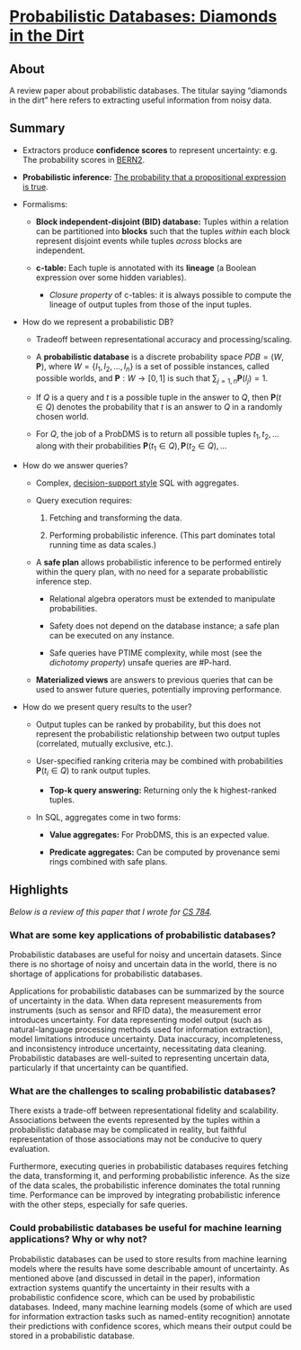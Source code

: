 # [Probabilistic Databases: Diamonds in the Dirt](https://cs.stanford.edu/people/chrismre/papers/cacm-paper-full.pdf)

## About

A review paper about probabilistic databases.
The titular saying “diamonds in the dirt” here refers to extracting useful information from noisy data.

## Summary

- Extractors produce **confidence scores** to represent uncertainty: e.g. The probability scores in [BERN2](http://bern2.korea.ac.kr/).

- **Probabilistic inference:** [The probability that a propositional expression is true](https://core.ac.uk/download/pdf/82296807.pdf).

- Formalisms:

    - **Block independent-disjoint (BID) database:** Tuples within a relation can be partitioned into **blocks** such that the tuples *within* each block represent disjoint events while tuples *across* blocks are independent.

    - **c-table:** Each tuple is annotated with its **lineage** (a Boolean expression over some hidden variables).

        - *Closure property* of c-tables: it is always possible to compute the lineage of output tuples from those of the input tuples.

- How do we represent a probabilistic DB?

    - Tradeoff between representational accuracy and processing/scaling.

    - A **probabilistic database** is a discrete probability space $PDB=(W,\mathbf{P})$, where $W=\{I_1,I_2,\dots,I_n\}$ is a set of possible instances, called possible worlds, and $\mathbf{P}:W\to[0,1]$ is such that $\sum_{j=1,n}\mathbf{P}(I_j)=1$.

    - If $Q$ is a query and $t$ is a possible tuple in the answer to $Q$, then $\mathbf{P}(t\in Q)$ denotes the probability that $t$ is an answer to $Q$ in a randomly chosen world.

    - For $Q$, the job of a ProbDMS is to return all possible tuples $t_1,t_2,\dots$ along with their probabilities $\mathbf{P}(t_1\in Q),\mathbf{P}(t_2\in Q),\dots$

- How do we answer queries?

    - Complex, [decision-support style](https://en.wikipedia.org/wiki/Decision_support_system) SQL with aggregates.

    - Query execution requires:

        1. Fetching and transforming the data.

        2. Performing probabilistic inference. (This part dominates total running time as data scales.)

    - A **safe plan** allows probabilistic inference to be performed entirely within the query plan, with no need for a separate probabilistic inference step.

        - Relational algebra operators must be extended to manipulate probabilities.

        - Safety does not depend on the database instance; a safe plan can be executed on any instance.

        - Safe queries have PTIME complexity, while most (see the *dichotomy property*) unsafe queries are #P-hard.

    - **Materialized views** are answers to previous queries that can be used to answer future queries, potentially improving performance.

- How do we present query results to the user?

    - Output tuples can be ranked by probability, but this does not represent the probabilistic relationship between two output tuples (correlated, mutually exclusive, etc.).

    - User-specified ranking criteria may be combined with probabilities $\mathbf{P}(t_i\in Q)$ to rank output tuples.

        - **Top-k query answering:** Returning only the k highest-ranked tuples.

    - In SQL, aggregates come in two forms:

        - **Value aggregates:** For ProbDMS, this is an expected value.

        - **Predicate aggregates:** Can be computed by provenance semi rings combined with safe plans.


## Highlights

_Below is a review of this paper that I wrote for [CS 784](https://pages.cs.wisc.edu/~paris/cs784-s22/)._

### What are some key applications of probabilistic databases?

Probabilistic databases are useful for noisy and uncertain datasets.
Since there is no shortage of noisy and uncertain data in the world, there is no shortage of applications for probabilistic databases.

Applications for probabilistic databases can be summarized by the source of uncertainty in the data.
When data represent measurements from instruments (such as sensor and RFID data), the measurement error introduces uncertainty.
For data representing model output (such as natural-language processing methods used for information extraction), model limitations introduce uncertainty.
Data inaccuracy, incompleteness, and inconsistency introduce uncertainty, necessitating data cleaning.
Probabilistic databases are well-suited to representing uncertain data, particularly if that uncertainty can be quantified.

### What are the challenges to scaling probabilistic databases?

There exists a trade-off between representational fidelity and scalability.
Associations between the events represented by the tuples within a probabilistic database may be complicated in reality, but faithful representation of those associations may not be conducive to query evaluation.

Furthermore, executing queries in probabilistic databases requires fetching the data, transforming it, and performing probabilistic inference.
As the size of the data scales, the probabilistic inference dominates the total running time.
Performance can be improved by integrating probabilistic inference with the other steps, especially for safe queries.

### Could probabilistic databases be useful for machine learning applications? Why or why not?

Probabilistic databases can be used to store results from machine learning models where the results have some describable amount of uncertainty.
As mentioned above (and discussed in detail in the paper), information extraction systems quantify the uncertainty in their results with a probabilistic confidence score, which can be used by probabilistic databases.
Indeed, many machine learning models (some of which are used for information extraction tasks such as named-entity recognition) annotate their predictions with confidence scores, which means their output could be stored in a probabilistic database.